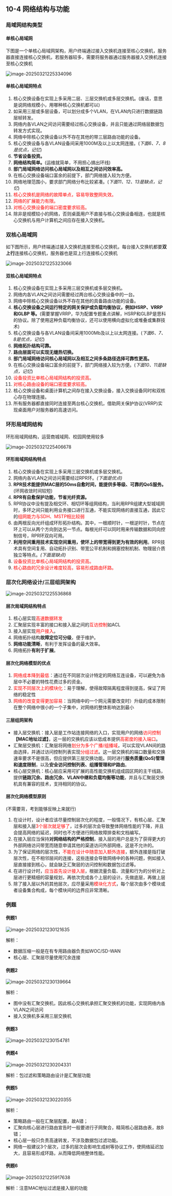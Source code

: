 ## 10-4 网络结构与功能

### 局域网结构类型

#### 单核心局域网

下图是一个单核心局域网架构，用户终端通过接入交换机连接至核心交换机，服务器直接连接核心交换机，若服务器较多，需要将服务器通过服务器接入交换机连接至核心交换机

![image-20250321225334096](https://img.yatjay.top/md/20250321225334136.png)

#### 单核心局域网特点

1. 核心交换设备在实现上多采用二层、三层交换机或多层交换机。(废话，意思是说网络规模小，用哪种核心交换机都可以)
2. 如采用三层或多层设备，可以划分成多个VLAN，在VLAN内只进行数据链路层帧转发。
3. 网络内各VLAN之间访问需要经过核心交换设备，并且只能通过网络层数据包转发方式实现。
4. 网络中除核心交换设备以外不存在其他的带三层路由功能的设备。
5. 核心交换设备与各VLAN设备间采用1000M及以上以太网连接。(*下面6、7、8是优点，记忆*)
6. **节省设备投资。**
7. **网络结构简单。**(运维就简单，不用担心搞出环线)
8. **部门局域网络访问核心局域网以及相互之间访问效率高。**
9. 在核心交换设备端口富余的前提下，部门网络接入较为方便。
10. 网络地理范围小，要求部门网络分布比较紧凑。(*下面11、12、13是缺点，记忆*)
11. <font color="red">核心交换机是网络的故障单点，容易导致整网失效。</font>
12. <font color="red">网络的扩展能力有限。</font>
13. <font color="red">对核心交换设备的端口密度要求较高。</font>
14. 除非是规模较小的网络，否则桌面用户不直接与核心交换设备相连，也就是核心交换机与用户计算机之间应存在接入交换机。

### 双核心局域网

如下图所示，用户终端通过接入交换机连接至核心交换机，每台接入交换机都要**双上行**连接核心交换机，服务器也是双上行连接核心交换机

![image-20250321225323066](https://img.yatjay.top/md/20250321225323091.png)

#### 双核心局域网特点

1. 核心交换设备在实现上多采用三层交换机或多层交换机。
2. 网络内各VLAN之间访问需要经过两台核心交换设备中的一台。
3. 网络中除核心交换设备以外不存在其他的具备路由功能的设备。
4. **核心交换设备之间运行特定的网关保护或负载均衡协议，例如HSRP、VRRP和GLBP 等。**(需要掌握VRRP，华为配置专题重点讲解，HSRP和GLBP是思科的协议。除了使用这种负载均衡协议，还可以使用横向虚拟化或堆叠或集群技术)
5. 核心交换设备与各VLAN设备间采用1000Mb及以上以太网连接。(*下面6、7、8是优点，记忆*)
6. **网络拓扑结构可靠。**
7. **路由层面可以实现无缝热切换。**
8. **部门局域网络访问核心局域网以及相互之间多条路径选择可靠性更高。**
9. 在核心交换设备端口富余的前提下，部门网络接入较为方便。(*下面10、11是缺点，记忆*)
10. <font color="red">设备投资比单核心局域网结构的投资高。</font>
11. <font color="red">对核心路由设备的端口密度要求较高。</font>
12. 核心交换设备和桌面计算机之间存在接入交换设备，接入交换设备同时和双核心存在物理连接。
13. 所有服务器都直接同时连接至两台核心交换机，借助网关保护协议(VRRP)实现桌面用户对服务器的高速访问。

### 环形局域网结构

环形局域网结构，运营商城域网、校园网使用较多

![image-20250321225406678](https://img.yatjay.top/md/20250321225406713.png)

#### 环形局域网结构特点

1. 核心交换设备在实现上多采用三层交换机或多层交换机。
2. 网络内各VLAN之间访问需要经过RPR环。*(下面是优点)*
3. **RPR技术能提供MAC层的50ms自愈时间，能提供多等级、可靠的QoS服务。**(环网收敛时间较短)
4. **RPR有自愈保护功能，节省光纤资源。**
5. RPR协议中没有提及相交环、相切环等组网结构，当利用RPR组建大型城域网时，多环之间只能利用业务接口进行互通，不能实现网络的直接互通，因此它的<font color="red">组网能力与SDH、MSTP相比较弱</font>
6. 由两根反向光纤组成环形拓扑结构。其中，一根顺时针，一根逆时针，节点在环上可以从两个方向到达另一节点。每根光纤可以同时用来传输数据和同向控制信号，RPR环双向可用。
7. **利用空间重用技术实现空间重用，使环上的带宽得到更为有效的利用**。RPR技术具有空间复用、自动拓扑识别、带宽公平机制和拥塞控制机制、物理层介质独立等特点。*(下面是缺点)*
8. <font color="red">设备投资比单核心局域网结构的投资高。</font>
9. <font color="red">核心路由的冗余设计难度较高，容易形成路由环路。</font>

### 层次化网络设计/三层组网架构

![image-20250321225536868](https://img.yatjay.top/md/20250321225536911.png)

#### 层次局域网结构特点

1. 核心层实现<font color="red">高速数据转发</font>
2. 汇聚层实现丰富的接口和接入层之间的<font color="red">互访控制</font>如ACL
3. 接入层实现<font color="red">用户接入</font>。
4. 网络拓扑结构**故障定位可分级**，便于维护。
5. **网络功能清晰**，有利于发挥设备的最大效率。
6. 网络拓扑**有利于扩展**。

#### 层次化网络模型的优点

1. <font color="red">网络成本降到最低</font>：通过在不同层次设计特定的网络互连设备，可以避免为各层中不必要的特性花费过多的资金。
2. <font color="red">实现不同层次上的模块化</font>：易于理解，使得故障隔离程度得到提高，保证了网络的稳定性
3. <font color="red">网络的改变变得更加容易</font>：当网络中的一个网元需要改变时）升级的成本限制在整个网络中很小的一个子集中，对网络的整体影响达到最小

#### 三层组网架构

- 接入层交换机：接入层是工作站连接网络的入口，实现用户的网络<font color="red">访问控制</font>**【MAC地址过滤】**，这一层的交换机应该以低成本提供<font color="red">高密度的接入端口</font>。
- 汇聚层交换机：汇聚层将网络<font color="red">划分为多个广播/组播域</font>，可以实现VLAN间的路由选择，并通过访问控制列表实现<font color="red">分组过滤</font>。这一层交换机的端口数量和交换速率要求不是很高，但应提供第三层交换功能。同时进行**服务质量(QoS)管理和速度限制**，以及**安全访问控制列表、组播管理和IP路由**。
- 核心层交换机：核心层应采用可扩展的高性能交换机组成园区网的主干线路，提供**链路冗余、路由冗余、VLAN中继和负载均衡等功能**，并且与汇聚层交换机具有兼容的技术，支持相同的协议。

#### 层次化网络模型原则

(不需要背，考到能够反映上来就行)

1. 在设计时，设计者应该尽量控制层次化的程度，一般情况下，有核心层、汇聚层和接入层<font color="red">3个层次就足够了</font>，过多的层次会导致整体网络性能的下降，并且会提高网络的延迟，同时也不方便进行网络故障排查和文档编写。
2. 在接入层应当保持**对网络结构的严格控制**，接入层的用户总是为了获得更大的外部网络访问带宽而随意申请其他的渠道访问外部网络，这是不允许的。
3. 为了保证网络的层次性，<font color="red">不能在设计中随意加入额外连接</font>，额外连接是指打破层次性，在不相邻层间的连接，这些连接会导致网络中的各种问题，例如接入层直接接到核心，就会缺乏汇聚层的访问控制和数据包过滤等。
4. 在进行设计时，<font color="red">应当首先设计接入层</font>，根据流量负载、流量和行为的分析对上层进行更精细的容量规划，再依次完成各个上层的设计。先做底层，再做上层
5. 除了接入层以外的其他层次，应尽量采用<font color="red">模块化方式</font>，每个层次由多个模块或者设备集合构成，每个模块间的边界应非常清晰。

### 例题

#### 例题1

![image-20250321230121635](https://img.yatjay.top/md/20250321230121667.png)

解析：

- 数据压缩一般是在有专用路由器负责如WOC/SD-WAN
- 核心层、汇聚层尽量使用冗余连接

#### 例题2

![image-20250321230139664](https://img.yatjay.top/md/20250321230139719.png)

解析：

- 图中没有汇聚交换机，因此核心交换机承担汇聚交换机的功能，实现网络内各VLAN之间访问
- 接入交换机多采用三层交换机

#### 例题3

![image-20250321230154781](https://img.yatjay.top/md/20250321230154837.png)

#### 例题4

![image-20250321230204331](https://img.yatjay.top/md/20250321230204374.png)

解析：包过滤和策略路由设计是汇聚层功能

#### 例题5

![image-20250321230220355](https://img.yatjay.top/md/20250321230220398.png)

解析：

- 策略路由一般在汇聚层配置，故A错；
- 汇聚向核心层进行路由宣告时一般要进行子网聚合，精简核心层路由表，故B错；
- 核心层一般只负责高速转发，不涉及数据包过滤功能。
- 网络一般建议3个层次，过多的层次会影响生成树等协议工作，使网络延迟加大，且容易形成环路，从而降低网络整体性能。

#### 例题6

![image-20250321225917638](https://img.yatjay.top/md/20250321225917669.png)

解析：注意MAC地址过滤是接入层的功能
